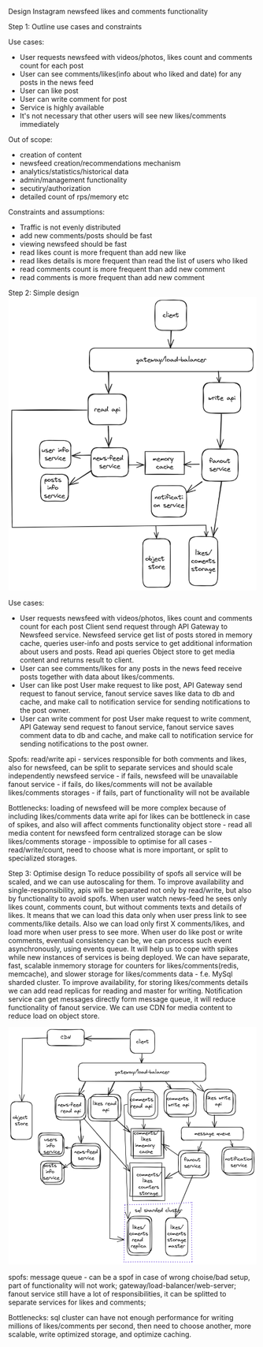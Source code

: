 Design Instagram newsfeed likes and comments functionality

Step 1: Outline use cases and constraints

Use cases:

- User requests newsfeed with videos/photos, likes count and comments count for each post
- User can see comments/likes(info about who liked and date) for any posts in the news feed
- User can like post
- User can write comment for post
- Service is highly available
- It's not necessary that other users will see new likes/comments immediately

Out of scope:
- creation of content
- newsfeed creation/recommendations mechanism
- analytics/statistics/historical data
- admin/management functionality
- secutiry/authorization
- detailed count of rps/memory etc

Constraints and assumptions:
- Traffic is not evenly distributed
- add new comments/posts should be fast
- viewing newsfeed should be fast
- read likes count is more frequent than add new like
- read likes details is more frequent than read the list of users who liked
- read comments count is more frequent than add new comment
- read comments is more frequent than add new comment


Step 2: Simple design
![img.png](img.png)

Use cases:
- User requests newsfeed with videos/photos, likes count and comments count for each post
Client send request through API Gateway to Newsfeed service. Newsfeed service get list of posts stored in 
memory cache, queries user-info and posts service to get additional information about users and posts.
Read api queries Object store to get media content and returns result to client.
- User can see comments/likes for any posts in the news feed
receive posts together with data about likes/comments.
- User can like post
User make request to like post, API Gateway send request to fanout service, fanout service saves like data to db and cache, and make call to notification service for sending notifications to the post owner.
- User can write comment for post
User make request to write comment, API Gateway send request to fanout service, fanout service saves comment data to db and cache, and make call to notification service for sending notifications to the post owner.

Spofs: 
read/write api - services responsible for both comments and likes, also for newsfeed, can be split to separate services and should scale independently
newsfeed service - if fails, newsfeed will be unavailable
fanout service - if fails, do likes/comments will not be available
likes/comments storages - if fails, part of functionality will not be available

Bottlenecks:
loading of newsfeed will be more complex because of including likes/comments data
write api for likes can be bottleneck in case of spikes, and also will affect comments functionality
object store - read all media content for newsfeed form centralized storage can be slow
likes/comments storage - impossible to optimise for all cases - read/write/count, need to choose what is more important, or split to specialized storages.

Step 3: Optimise design
To reduce possibility of spofs all service will be scaled, and we can use autoscaling for them.
To improve availability and single-responsibility, apis will be separated not only by read/write, but also by functionality to avoid spofs. 
When user watch news-feed he sees only likes count, comments count, but without comments texts and details of likes. 
It means that we can load this data only when user press link to see comments/like details. Also we can load only first X comments/likes, and load more when user press to see more.
When user do like post or write comments, eventual consistency can be, we can process such event asynchronously, using events queue. It will help us to cope with spikes while new instances of services is being deployed.
We can have separate, fast, scalable inmemory storage for counters for likes/comments(redis, memcache), and slower storage for likes/comments data - f.e. MySql sharded cluster. 
To improve availability, for storing likes/comments details we can add read replicas for reading and master for writing.
Notification service can get messages directly form message queue, it will reduce functionality of fanout service.
We can use CDN for media content to reduce load on object store.

![img_1.png](img_1.png)

spofs:
message queue - can be a spof in case of wrong choise/bad setup, part of functionality will not work;
gateway/load-balancer/web-server;
fanout service still have a lot of responsibilities, it can be splitted to separate services for likes and comments;

Bottlenecks:
sql cluster can have not enough performance for writing millions of likes/comments per second, 
then need to choose another, more scalable, write optimized storage, and optimize caching.


